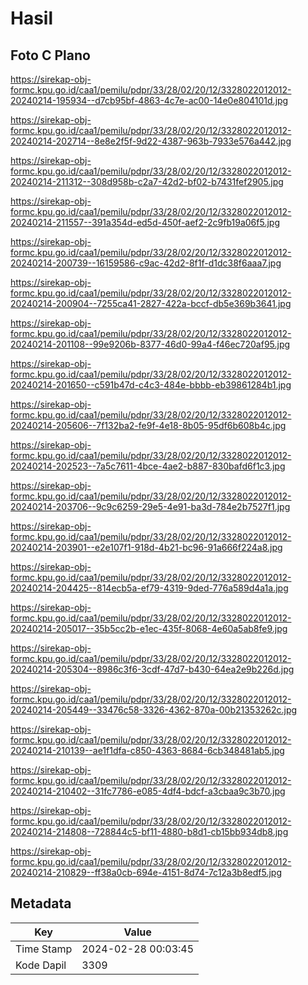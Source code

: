 # Hasil

## Foto C Plano

https://sirekap-obj-formc.kpu.go.id/caa1/pemilu/pdpr/33/28/02/20/12/3328022012012-20240214-195934--d7cb95bf-4863-4c7e-ac00-14e0e804101d.jpg

https://sirekap-obj-formc.kpu.go.id/caa1/pemilu/pdpr/33/28/02/20/12/3328022012012-20240214-202714--8e8e2f5f-9d22-4387-963b-7933e576a442.jpg

https://sirekap-obj-formc.kpu.go.id/caa1/pemilu/pdpr/33/28/02/20/12/3328022012012-20240214-211312--308d958b-c2a7-42d2-bf02-b7431fef2905.jpg

https://sirekap-obj-formc.kpu.go.id/caa1/pemilu/pdpr/33/28/02/20/12/3328022012012-20240214-211557--391a354d-ed5d-450f-aef2-2c9fb19a06f5.jpg

https://sirekap-obj-formc.kpu.go.id/caa1/pemilu/pdpr/33/28/02/20/12/3328022012012-20240214-200739--16159586-c9ac-42d2-8f1f-d1dc38f6aaa7.jpg

https://sirekap-obj-formc.kpu.go.id/caa1/pemilu/pdpr/33/28/02/20/12/3328022012012-20240214-200904--7255ca41-2827-422a-bccf-db5e369b3641.jpg

https://sirekap-obj-formc.kpu.go.id/caa1/pemilu/pdpr/33/28/02/20/12/3328022012012-20240214-201108--99e9206b-8377-46d0-99a4-f46ec720af95.jpg

https://sirekap-obj-formc.kpu.go.id/caa1/pemilu/pdpr/33/28/02/20/12/3328022012012-20240214-201650--c591b47d-c4c3-484e-bbbb-eb39861284b1.jpg

https://sirekap-obj-formc.kpu.go.id/caa1/pemilu/pdpr/33/28/02/20/12/3328022012012-20240214-205606--7f132ba2-fe9f-4e18-8b05-95df6b608b4c.jpg

https://sirekap-obj-formc.kpu.go.id/caa1/pemilu/pdpr/33/28/02/20/12/3328022012012-20240214-202523--7a5c7611-4bce-4ae2-b887-830bafd6f1c3.jpg

https://sirekap-obj-formc.kpu.go.id/caa1/pemilu/pdpr/33/28/02/20/12/3328022012012-20240214-203706--9c9c6259-29e5-4e91-ba3d-784e2b7527f1.jpg

https://sirekap-obj-formc.kpu.go.id/caa1/pemilu/pdpr/33/28/02/20/12/3328022012012-20240214-203901--e2e107f1-918d-4b21-bc96-91a666f224a8.jpg

https://sirekap-obj-formc.kpu.go.id/caa1/pemilu/pdpr/33/28/02/20/12/3328022012012-20240214-204425--814ecb5a-ef79-4319-9ded-776a589d4a1a.jpg

https://sirekap-obj-formc.kpu.go.id/caa1/pemilu/pdpr/33/28/02/20/12/3328022012012-20240214-205017--35b5cc2b-e1ec-435f-8068-4e60a5ab8fe9.jpg

https://sirekap-obj-formc.kpu.go.id/caa1/pemilu/pdpr/33/28/02/20/12/3328022012012-20240214-205304--8986c3f6-3cdf-47d7-b430-64ea2e9b226d.jpg

https://sirekap-obj-formc.kpu.go.id/caa1/pemilu/pdpr/33/28/02/20/12/3328022012012-20240214-205449--33476c58-3326-4362-870a-00b21353262c.jpg

https://sirekap-obj-formc.kpu.go.id/caa1/pemilu/pdpr/33/28/02/20/12/3328022012012-20240214-210139--ae1f1dfa-c850-4363-8684-6cb348481ab5.jpg

https://sirekap-obj-formc.kpu.go.id/caa1/pemilu/pdpr/33/28/02/20/12/3328022012012-20240214-210402--31fc7786-e085-4df4-bdcf-a3cbaa9c3b70.jpg

https://sirekap-obj-formc.kpu.go.id/caa1/pemilu/pdpr/33/28/02/20/12/3328022012012-20240214-214808--728844c5-bf11-4880-b8d1-cb15bb934db8.jpg

https://sirekap-obj-formc.kpu.go.id/caa1/pemilu/pdpr/33/28/02/20/12/3328022012012-20240214-210829--ff38a0cb-694e-4151-8d74-7c12a3b8edf5.jpg


## Metadata

| Key        | Value               |
| ---------- | ------------------- |
| Time Stamp | 2024-02-28 00:03:45 |
| Kode Dapil | 3309                |




